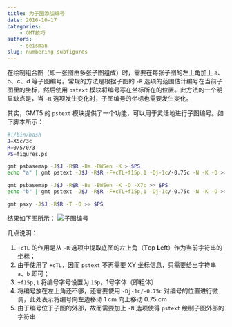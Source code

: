 ```yaml
---
title: 为子图添加编号
date: 2016-10-17
categories:
    - GMT技巧
authors:
    - seisman
slug: numbering-subfigures
---
```


在绘制组合图（即一张图由多张子图组成）时，需要在每张子图的左上角加上 a、b、c、d 等子图编号。常规的方法是根据子图的 `-R` 选项的范围估计编号在当前子图里的坐标，然后使用 `pstext` 模块将编号写在坐标所在的位置。此方法的一个明显缺点是，当 `-R` 选项发生变化时，子图编号的坐标也需要发生变化。

其实，GMT5 的 `pstext` 模块提供了一个功能，可以用于灵活地进行子图编号。如下脚本所示：

``` bash
#!/bin/bash
J=X5c/3c
R=0/5/0/3
PS=figures.ps

gmt psbasemap -J$J -R$R -Ba -BWSen -K > $PS
echo "a" | gmt pstext -J$J -R$R -F+cTL+f15p,1 -Dj-1c/-0.75c -N -K -O >> $PS

gmt psbasemap -J$J -R$R -Ba -BWSen -K -O -X7c >> $PS
echo "b" | gmt pstext -J$J -R$R -F+cTL+f15p,1 -Dj-1c/-0.75c -N -K -O >> $PS

gmt psxy -J$J -R$R -T -O >> $PS
```

结果如下图所示：
![子图编号](/images/numbering-subfigures.png)

几点说明：

1. `+cTL` 的作用是从 `-R` 选项中提取底图的左上角（**T**op **L**eft）作为当前字符串的坐标；
2. 由于使用了 `+cTL`，因而 `pstext` 不再需要 XY 坐标信息，只需要给出字符串 `a`、`b` 即可；
3. `+f15p,1` 将编号字号设置为 `15p`，1号字体（即粗体）
4. 将编号放在左上角还不够，还需要使用 `-Dj-1c/-0.75c` 对编号的位置进行微调，此处表示将编号向左边移动 1 cm 向上移动 0.75 cm
5. 由于编号位于子图的外部，故而需要加上 `-N` 选项使得 `pstext` 绘制子图外部的字符串

